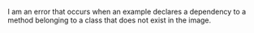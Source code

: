 I am an error that occurs when an example declares a dependency to a method belonging to a class that does not exist in the image.